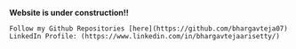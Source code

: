 **Website is under construction!!**

```
Follow my Github Repositories [here](https://github.com/bhargavteja07)
LinkedIn Profile: (https://www.linkedin.com/in/bhargavtejaarisetty/)
```


